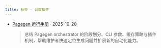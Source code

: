 ```yaml
---
title: 标签 · 调度插件
---
```


- [Pagegen 运行手册](/zh/content/pagegen-handbook/) · 2025-10-20
  > 总结 Pagegen orchestrator 的阶段划分、CLI 参数、缓存策略与插件机制，帮助维护者快速定位生成问题并扩展新的自动化能力。
